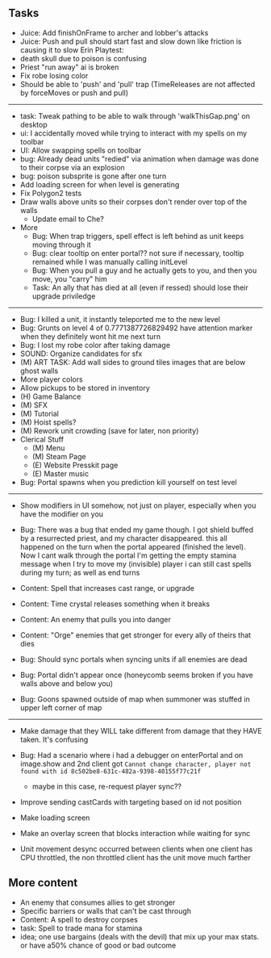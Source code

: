 ## Tasks
- Juice: Add finishOnFrame to archer and lobber's attacks
- Juice: Push and pull should start fast and slow down like friction is causing it to slow
Erin Playtest:
- death skull due to poison is confusing
- Priest "run away" ai is broken
- Fix robe losing color 
- Should be able to 'push' and 'pull' trap (TimeReleases are not affected by forceMoves or push and pull)
---
- task: Tweak pathing to be able to walk through 'walkThisGap.png' on desktop
- ui: I accidentally moved while trying to interact with my spells on my toolbar
- UI: Allow swapping spells on toolbar
- bug: Already dead units "redied" via animation when damage was done to their corpse via an explosion
- bug: poison subsprite is gone after one turn
- Add loading screen for when level is generating
- Fix Polygon2 tests
- Draw walls above units so their corpses don't render over top of the walls
    - Update email to Che?
- More
    - Bug: When trap triggers, spell effect is left behind as unit keeps moving through it
    - Bug: clear tooltip on enter portal?? not sure if necessary, tooltip remained while I was manually calling initLevel
    - Bug: When you pull a guy and he actually gets to you, and then you move, you "carry" him
    - Task: An ally that has died at all (even if ressed) should lose their upgrade priviledge
---
- Bug: I killed a unit, it instantly teleported me to the new level
- Bug: Grunts on level 4 of 0.7771387726829492 have attention marker when they definitely wont hit me next turn
- Bug: I lost my robe color after taking damage
- SOUND: Organize candidates for sfx
- (M) ART TASK: Add wall sides to ground tiles images that are below ghost walls
- More player colors
- Allow pickups to be stored in inventory
- (H) Game Balance
- (M) SFX
- (M) Tutorial
- (M) Hoist spells?
- (M) Rework unit crowding (save for later, non priority)
- Clerical Stuff
    - (M) Menu
    - (M) Steam Page
    - (E) Website Presskit page
    - (E) Master music
- Bug: Portal spawns when you prediction kill yourself on test level
------
- Show modifiers in UI somehow, not just on player, especially when you have the modifier on you
- Bug: There was a bug that ended my game though. I got shield buffed by a resurrected priest, and my character disappeared. this all happened on the turn when the portal appeared (finished the level). Now I cant walk through the portal
I'm getting the empty stamina message when I try to move my (invisible) player
i can still cast spells during my turn; as well as end turns
- Content: Spell that increases cast range, or upgrade
- Content: Time crystal releases something when it breaks

- Content: An enemy that pulls you into danger
- Content: "Orge" enemies that get stronger for every ally of theirs that dies
- Bug: Should sync portals when syncing units if all enemies are dead
- Bug: Portal didn't appear once (honeycomb seems broken if you have walls above and below you)
- Bug: Goons spawned outside of map when summoner was stuffed in upper left corner of map

---
- Make damage that they WILL take different from damage that they HAVE taken.  It's confusing

- Bug: Had a scenario where i had a debugger on enterPortal and on image.show
and 2nd client got `Cannot change character, player not found with id 8c502be8-631c-482a-9398-40155f77c21f`
    - maybe in this case, re-request player sync??
- Improve sending castCards with targeting based on id not position
- Make loading screen
- Make an overlay screen that blocks interaction while waiting for sync
- Unit movement desync occurred between clients when one client has CPU throttled, the non throttled client has the unit move much farther




## More content
- An enemy that consumes allies to get stronger
- Specific barriers or walls that can't be cast through
- Content: A spell to destroy corpses
- task: Spell to trade mana for stamina
- idea; one use bargains (deals with the devil) that mix up your max stats.  or have a50% chance of good or bad outcome